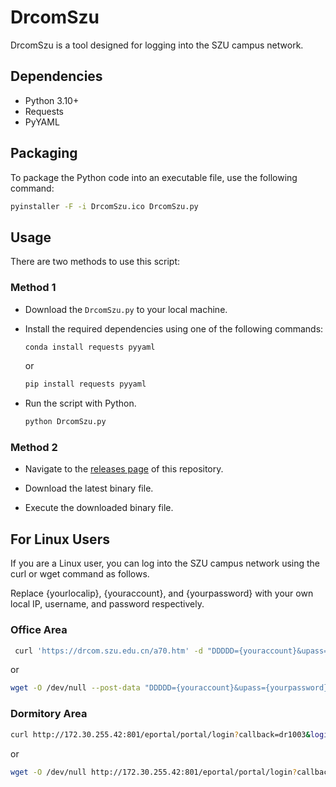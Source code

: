 # DrcomSzu

DrcomSzu is a tool designed for logging into the SZU campus network.

## Dependencies

- Python 3.10+
- Requests
- PyYAML

## Packaging

To package the Python code into an executable file, use the following command:

```bash
pyinstaller -F -i DrcomSzu.ico DrcomSzu.py
```

## Usage

There are two methods to use this script:

### Method 1

- Download the `DrcomSzu.py` to your local machine.

- Install the required dependencies using one of the following commands:

    ```bash
    conda install requests pyyaml
    ```

    or

    ```bash
    pip install requests pyyaml
    ```

- Run the script with Python.

    ```bash
    python DrcomSzu.py
    ```

### Method 2

- Navigate to the [releases page](https://github.com/katzzy/drcom_login/releases) of this repository.

- Download the latest binary file.

- Execute the downloaded binary file.

## For Linux Users

If you are a Linux user, you can log into the SZU campus network using the curl or wget command as follows.

Replace {yourlocalip}, {youraccount}, and {yourpassword} with your own local IP, username, and password respectively.

### Office Area

```bash
 curl 'https://drcom.szu.edu.cn/a70.htm' -d "DDDDD={youraccount}&upass={yourpassword}&0MKKey=%B5%C7%A1%A1%C2%BC" > /dev/null
```

or

```bash
wget -O /dev/null --post-data "DDDDD={youraccount}&upass={yourpassword}&0MKKey=%B5%C7%A1%A1%C2%BC" https://drcom.szu.edu.cn/a70.htm
```

### Dormitory Area

```bash
curl http://172.30.255.42:801/eportal/portal/login?callback=dr1003&login_method=1&user_account=%2C0%2C{youraccount}&user_password={yourpassword}&wlan_user_ip={yourlocalip}&wlan_user_ipv6=&wlan_user_mac=000000000000&wlan_ac_ip=&wlan_ac_name=&jsVersion=4.1.3&terminal_type=1&lang=en&v=4742&lang=en > /dev/null
```

or

```bash
wget -O /dev/null http://172.30.255.42:801/eportal/portal/login?callback=dr1003&login_method=1&user_account=%2C0%2C{youraccount}&user_password={yourpassword}&wlan_user_ip={yourlocalip}&wlan_user_ipv6=&wlan_user_mac=000000000000&wlan_ac_ip=&wlan_ac_name=&jsVersion=4.1.3&terminal_type=1&lang=en&v=4742&lang=en
```
